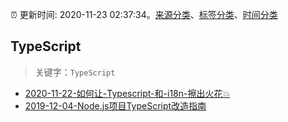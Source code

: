 :alarm_clock: 更新时间: 2020-11-23 02:37:34。[来源分类](../README.md)、[标签分类](../TAGS.md)、[时间分类](../TIMELINE.md)

## TypeScript


> 关键字：`TypeScript`



- [2020-11-22-如何让-Typescript-和-i18n-擦出火花💥](https://juejin.im/post/6898133050224771079) 
- [2019-12-04-Node.js项目TypeScript改造指南](https://juejin.im/post/5de4867f51882573135415dd) 